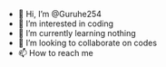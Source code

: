 - 👋 Hi, I’m @Guruhe254
- 👀 I’m interested in coding
- 🌱 I’m currently learning nothing
- 💞️ I’m looking to collaborate on codes
- 📫 How to reach me 

<!---
Guruhe254/Guruhe254 is a ✨ special ✨ repository because its `README.md` (this file) appears on your GitHub profile.
You can click the Preview link to take a look at your changes.
--->
